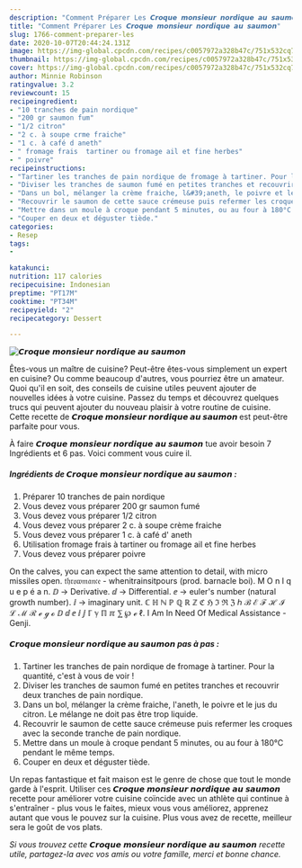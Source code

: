```yaml
---
description: "Comment Préparer Les 𝘾𝙧𝙤𝙦𝙪𝙚 𝙢𝙤𝙣𝙨𝙞𝙚𝙪𝙧 𝙣𝙤𝙧𝙙𝙞𝙦𝙪𝙚 𝙖𝙪 𝙨𝙖𝙪𝙢𝙤𝙣"
title: "Comment Préparer Les 𝘾𝙧𝙤𝙦𝙪𝙚 𝙢𝙤𝙣𝙨𝙞𝙚𝙪𝙧 𝙣𝙤𝙧𝙙𝙞𝙦𝙪𝙚 𝙖𝙪 𝙨𝙖𝙪𝙢𝙤𝙣"
slug: 1766-comment-preparer-les
date: 2020-10-07T20:44:24.131Z
image: https://img-global.cpcdn.com/recipes/c0057972a328b47c/751x532cq70/𝘾𝙧𝙤𝙦𝙪𝙚-𝙢𝙤𝙣𝙨𝙞𝙚𝙪𝙧-𝙣𝙤𝙧𝙙𝙞𝙦𝙪𝙚-𝙖𝙪-𝙨𝙖𝙪𝙢𝙤𝙣-photo-principale-de-la-recette.jpg
thumbnail: https://img-global.cpcdn.com/recipes/c0057972a328b47c/751x532cq70/𝘾𝙧𝙤𝙦𝙪𝙚-𝙢𝙤𝙣𝙨𝙞𝙚𝙪𝙧-𝙣𝙤𝙧𝙙𝙞𝙦𝙪𝙚-𝙖𝙪-𝙨𝙖𝙪𝙢𝙤𝙣-photo-principale-de-la-recette.jpg
cover: https://img-global.cpcdn.com/recipes/c0057972a328b47c/751x532cq70/𝘾𝙧𝙤𝙦𝙪𝙚-𝙢𝙤𝙣𝙨𝙞𝙚𝙪𝙧-𝙣𝙤𝙧𝙙𝙞𝙦𝙪𝙚-𝙖𝙪-𝙨𝙖𝙪𝙢𝙤𝙣-photo-principale-de-la-recette.jpg
author: Minnie Robinson
ratingvalue: 3.2
reviewcount: 15
recipeingredient:
- "10 tranches de pain nordique"
- "200 gr saumon fum"
- "1/2 citron"
- "2 c. à soupe crme fraiche"
- "1 c. à café d aneth"
- " fromage frais  tartiner ou fromage ail et fine herbes"
- " poivre"
recipeinstructions:
- "Tartiner les tranches de pain nordique de fromage à tartiner. Pour la quantité, c&#39;est à vous de voir !"
- "Diviser les tranches de saumon fumé en petites tranches et recouvrir deux tranches de pain nordique."
- "Dans un bol, mélanger la crème fraiche, l&#39;aneth, le poivre et le jus du citron. Le mélange ne doit pas être trop liquide."
- "Recouvrir le saumon de cette sauce crémeuse puis refermer les croques avec la seconde tranche de pain nordique."
- "Mettre dans un moule à croque pendant 5 minutes, ou au four à 180°C pendant le même temps."
- "Couper en deux et déguster tiède."
categories:
- Resep
tags:
- 

katakunci:  
nutrition: 117 calories
recipecuisine: Indonesian
preptime: "PT17M"
cooktime: "PT34M"
recipeyield: "2"
recipecategory: Dessert

---
```



![𝘾𝙧𝙤𝙦𝙪𝙚 𝙢𝙤𝙣𝙨𝙞𝙚𝙪𝙧 𝙣𝙤𝙧𝙙𝙞𝙦𝙪𝙚 𝙖𝙪 𝙨𝙖𝙪𝙢𝙤𝙣](https://img-global.cpcdn.com/recipes/c0057972a328b47c/751x532cq70/𝘾𝙧𝙤𝙦𝙪𝙚-𝙢𝙤𝙣𝙨𝙞𝙚𝙪𝙧-𝙣𝙤𝙧𝙙𝙞𝙦𝙪𝙚-𝙖𝙪-𝙨𝙖𝙪𝙢𝙤𝙣-photo-principale-de-la-recette.jpg)

Êtes-vous un maître de cuisine? Peut-être êtes-vous simplement un expert en cuisine? Ou comme beaucoup d'autres, vous pourriez être un amateur. Quoi qu'il en soit, des conseils de cuisine utiles peuvent ajouter de nouvelles idées à votre cuisine. Passez du temps et découvrez quelques trucs qui peuvent ajouter du nouveau plaisir à votre routine de cuisine. Cette recette de <strong> 𝘾𝙧𝙤𝙦𝙪𝙚 𝙢𝙤𝙣𝙨𝙞𝙚𝙪𝙧 𝙣𝙤𝙧𝙙𝙞𝙦𝙪𝙚 𝙖𝙪 𝙨𝙖𝙪𝙢𝙤𝙣 </strong> est peut-être parfaite pour vous.

<!--inarticleads1-->

À faire 𝘾𝙧𝙤𝙦𝙪𝙚 𝙢𝙤𝙣𝙨𝙞𝙚𝙪𝙧 𝙣𝙤𝙧𝙙𝙞𝙦𝙪𝙚 𝙖𝙪 𝙨𝙖𝙪𝙢𝙤𝙣 tue avoir besoin 7 Ingrédients et 6 pas. Voici comment vous cuire il.

##### Ingrédients de 𝘾𝙧𝙤𝙦𝙪𝙚 𝙢𝙤𝙣𝙨𝙞𝙚𝙪𝙧 𝙣𝙤𝙧𝙙𝙞𝙦𝙪𝙚 𝙖𝙪 𝙨𝙖𝙪𝙢𝙤𝙣 :

1. Préparer 10 tranches de pain nordique
1. Vous devez vous préparer 200 gr saumon fumé
1. Vous devez vous préparer 1/2 citron
1. Vous devez vous préparer 2 c. à soupe crème fraiche
1. Vous devez vous préparer 1 c. à café d&#39; aneth
1. Utilisation  fromage frais à tartiner ou fromage ail et fine herbes
1. Vous devez vous préparer  poivre


On the calves, you can expect the same attention to detail, with micro missiles open. 𝔱𝔥𝔯𝔬𝔴𝔪𝔞𝔫𝔠𝔢 - whenitrainsitpours (prod. barnacle boi). M O n I q u e p é a n. ⅅ → Derivative. ⅆ → Differential. ⅇ → euler&#39;s number (natural growth number). ⅈ → imaginary unit. ℂ ℍ ℕ ℙ ℚ ℝ ℤ ℭ ℌ ℑ ℜ ℨ ℎ ℬ ℰ ℱ ℋ ℐ ℒ ℳ ℛ ℯ ℊ ℴ ⅅ ⅆ ⅇ ⅈ ⅉ ℾ ℽ ℿ ℼ ⅀ ℘ ℯ ℓ. I Am In Need Of Medical Assistance - Genji. 

<!--inarticleads2-->

##### 𝘾𝙧𝙤𝙦𝙪𝙚 𝙢𝙤𝙣𝙨𝙞𝙚𝙪𝙧 𝙣𝙤𝙧𝙙𝙞𝙦𝙪𝙚 𝙖𝙪 𝙨𝙖𝙪𝙢𝙤𝙣 pas à pas :

1. Tartiner les tranches de pain nordique de fromage à tartiner. Pour la quantité, c&#39;est à vous de voir !
1. Diviser les tranches de saumon fumé en petites tranches et recouvrir deux tranches de pain nordique.
1. Dans un bol, mélanger la crème fraiche, l&#39;aneth, le poivre et le jus du citron. Le mélange ne doit pas être trop liquide.
1. Recouvrir le saumon de cette sauce crémeuse puis refermer les croques avec la seconde tranche de pain nordique.
1. Mettre dans un moule à croque pendant 5 minutes, ou au four à 180°C pendant le même temps.
1. Couper en deux et déguster tiède.




<!--inarticleads1-->

<p>
Un repas fantastique et fait maison est le genre de chose que tout le monde garde à l'esprit. Utiliser ces 𝘾𝙧𝙤𝙦𝙪𝙚 𝙢𝙤𝙣𝙨𝙞𝙚𝙪𝙧 𝙣𝙤𝙧𝙙𝙞𝙦𝙪𝙚 𝙖𝙪 𝙨𝙖𝙪𝙢𝙤𝙣 recette pour améliorer votre cuisine coïncide avec un athlète qui continue à s'entraîner - plus vous le faites, mieux vous vous améliorez, apprenez autant que vous le pouvez sur la cuisine. Plus vous avez de recette, meilleur sera le goût de vos plats.
</p>

<p>
<i>Si vous trouvez cette 𝘾𝙧𝙤𝙦𝙪𝙚 𝙢𝙤𝙣𝙨𝙞𝙚𝙪𝙧 𝙣𝙤𝙧𝙙𝙞𝙦𝙪𝙚 𝙖𝙪 𝙨𝙖𝙪𝙢𝙤𝙣 recette utile, partagez-la avec vos amis ou votre famille, merci et bonne chance.</i>
</p>
